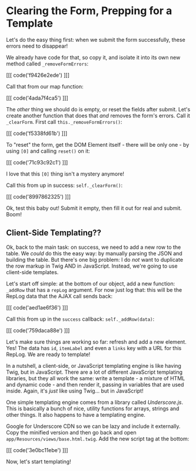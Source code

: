 # Clearing the Form, Prepping for a Template

Let's do the easy thing first: when we submit the form successfully, these errors
need to disappear!

We already have code for that, so copy it, and isolate it into its own new method
called `_removeFormErrors`:

[[[ code('f9426e2ede') ]]]

Call that from our map function:

[[[ code('4ada7f4ca5') ]]]

The *other* thing we should do is empty, or reset the fields after submit. Let's
create another function that does that *and* removes the form's errors. Call it
`_clearForm`. First call `this._removeFormErrors()`:

[[[ code('f5338fd61b') ]]]

To "reset" the form, get the DOM Element itself - there will be only one - by using `[0]`
and calling `reset()` on it:

[[[ code('71c93c92c1') ]]]

I love that this `[0]` thing isn't a mystery anymore!

Call this from up in success: `self._clearForm()`:

[[[ code('8997862325') ]]]

Ok, test this baby out! Submit it empty, then fill it out for real and submit.
Boom!

## Client-Side Templating??

Ok, back to the main task: on success, we need to add a new row to the table.
We *could* do this the easy way: by manually parsing the JSON and building the
table. But there's one big problem: I do *not* want to duplicate the row markup
in Twig AND in JavaScript. Instead, we're going to use client-side templates.

Let's start off simple: at the bottom of our object, add a new function: `_addRow`
that has a `repLog` argument. For now just log that: this will be the RepLog data
that the AJAX call sends back:

[[[ code('aed1ae6f36') ]]]

Call this from up in the `success` callback: `self._addRow(data)`:

[[[ code('759daca88e') ]]]

Let's make sure things are working so far: refresh and add a new element. Yes!
The data has `id`, `itemLabel` and even a `links` key with a URL for this RepLog.
We are ready to template!

In a nutshell, a client-side, or JavaScript templating engine is like having Twig,
but in JavaScript. There are a lot of different JavaScript templating libraries,
but they all work the same: write a template - a mixture of HTML and dynamic code -
and then render it, passing in variables that are used inside. Again, it's *just*
like using Twig... but in JavaScript!

One simple templating engine comes from a library called *Underscore.js*. This is
basically a bunch of nice, utility functions for arrays, strings and other things.
It also happens to have a templating engine.

Google for Underscore CDN so we can be lazy and include it externally. Copy the
minified version and then go back and open `app/Resources/views/base.html.twig`.
Add the new script tag at the bottom:

[[[ code('3e0bc11ebe') ]]]

Now, let's start templating!
